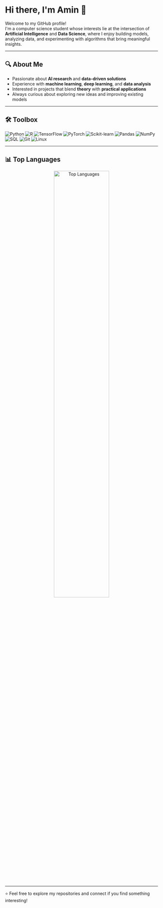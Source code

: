 # Hi there, I'm Amin 👋

Welcome to my GitHub profile!  
I'm a computer science student whose interests lie at the intersection of **Artificial Intelligence** and **Data Science**, where I enjoy building models, analyzing data, and experimenting with algorithms that bring meaningful insights.

---

## 🔍 About Me
- Passionate about **AI research** and **data-driven solutions**  
- Experience with **machine learning**, **deep learning**, and **data analysis**  
- Interested in projects that blend **theory** with **practical applications**  
- Always curious about exploring new ideas and improving existing models  

---

## 🛠️ Toolbox

![Python](https://img.shields.io/badge/-Python-3776AB?style=flat&logo=python&logoColor=white)
![R](https://img.shields.io/badge/-R-276DC3?style=flat&logo=r&logoColor=white)
![TensorFlow](https://img.shields.io/badge/-TensorFlow-FF6F00?style=flat&logo=tensorflow&logoColor=white)
![PyTorch](https://img.shields.io/badge/-PyTorch-EE4C2C?style=flat&logo=pytorch&logoColor=white)
![Scikit-learn](https://img.shields.io/badge/-Scikit--learn-F7931E?style=flat&logo=scikit-learn&logoColor=white)
![Pandas](https://img.shields.io/badge/-Pandas-150458?style=flat&logo=pandas&logoColor=white)
![NumPy](https://img.shields.io/badge/-NumPy-013243?style=flat&logo=numpy&logoColor=white)
![SQL](https://img.shields.io/badge/-SQL-4479A1?style=flat&logo=mysql&logoColor=white)
![Git](https://img.shields.io/badge/-Git-F05032?style=flat&logo=git&logoColor=white)
![Linux](https://img.shields.io/badge/-Linux-FCC624?style=flat&logo=linux&logoColor=black)

---

## 📊 Top Languages

<p align="center">
  <img 
    src="https://github-readme-stats.vercel.app/api/top-langs/?username=aminariafar&layout=compact&theme=tokyonight&size_weight=0.5&count_weight=0.5" 
    alt="Top Languages" 
    width="60%" />
</p>

---

⭐️ Feel free to explore my repositories and connect if you find something interesting!
